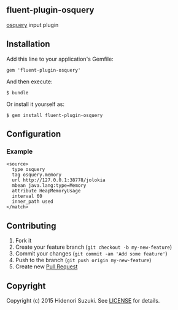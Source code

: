 ## fluent-plugin-osquery

[osquery](https://osquery.io/) input plugin

## Installation

Add this line to your application's Gemfile:

    gem 'fluent-plugin-osquery'

And then execute:

    $ bundle

Or install it yourself as:

    $ gem install fluent-plugin-osquery

## Configuration

### Example

    <source>
      type osquery
      tag osquery.memory
      url http://127.0.0.1:38778/jolokia
      mbean java.lang:type=Memory
      attribute HeapMemoryUsage
      interval 60
      inner_path used
    </match>

## Contributing

1. Fork it
2. Create your feature branch (`git checkout -b my-new-feature`)
3. Commit your changes (`git commit -am 'Add some feature'`)
4. Push to the branch (`git push origin my-new-feature`)
5. Create new [Pull Request](../../pull/new/master)

## Copyright

Copyright (c) 2015 Hidenori Suzuki. See [LICENSE](LICENSE) for details.

